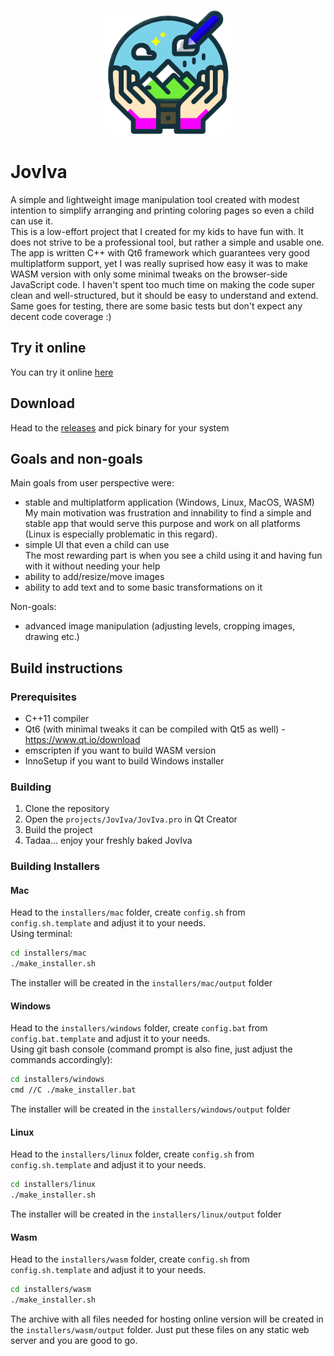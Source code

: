 <p align="center">
  <img src="./rsrc/app-icon.png" alt="Joviva icon" width="200" height="200">
</p>

# JovIva
A simple and lightweight image manipulation tool created with modest intention to simplify arranging and printing coloring pages so even a child can use it. \
This is a low-effort project that I created for my kids to have fun with. It does not strive to be a professional tool, but rather a simple and usable one. \
The app is written C++ with Qt6 framework which guarantees very good multiplatform support, yet I was really suprised how easy it was to make WASM version with only some minimal tweaks on the browser-side JavaScript code.
I haven't spent too much time on making the code super clean and well-structured, but it should be easy to understand and extend. Same goes for testing, there are some basic tests but don't expect any decent code coverage :) 

## Try it online
You can try it online [here](https://mrcode.dev/joviva/)

## Download
Head to the [releases](...) and pick binary for your system

## Goals and non-goals
Main goals from user perspective were:
- stable and multiplatform application (Windows, Linux, MacOS, WASM) \
My main motivation was frustration and innability to find a simple and stable app that would serve this purpose and work on all platforms (Linux is especially problematic in this regard).
- simple UI that even a child can use \
The most rewarding part is when you see a child using it and having fun with it without needing your help
- ability to add/resize/move images
- ability to add text and to some basic transformations on it

Non-goals:
- advanced image manipulation (adjusting levels, cropping images, drawing etc.)



## Build instructions
### Prerequisites
- C++11 compiler
- Qt6 (with minimal tweaks it can be compiled with Qt5 as well) - https://www.qt.io/download
- emscripten if you want to build WASM version 
- InnoSetup if you want to build Windows installer

### Building
1. Clone the repository
2. Open the `projects/JovIva/JovIva.pro` in Qt Creator
3. Build the project
4. Tadaa... enjoy your freshly baked JovIva

### Building Installers

#### Mac
Head to the `installers/mac` folder, create `config.sh` from `config.sh.template` and adjust it to your needs. \
Using terminal:
```bash
cd installers/mac
./make_installer.sh
```
The installer will be created in the `installers/mac/output` folder


#### Windows
Head to the `installers/windows` folder, create `config.bat` from `config.bat.template` and adjust it to your needs. \
Using git bash console (command prompt is also fine, just adjust the commands accordingly):
```bash
cd installers/windows
cmd //C ./make_installer.bat
```
The installer will be created in the `installers/windows/output` folder


#### Linux
Head to the `installers/linux` folder, create `config.sh` from `config.sh.template` and adjust it to your needs. 
```bash
cd installers/linux
./make_installer.sh
```
The installer will be created in the `installers/linux/output` folder

#### Wasm
Head to the `installers/wasm` folder, create `config.sh` from `config.sh.template` and adjust it to your needs. 
```bash
cd installers/wasm
./make_installer.sh
```
The archive with all files needed for hosting online version will be created in the `installers/wasm/output` folder. Just put these files on any static web server and you are good to go.